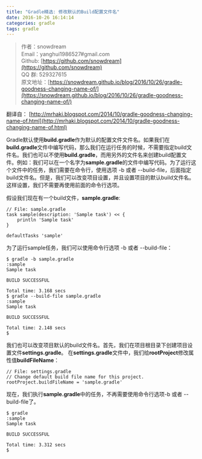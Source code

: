 ```yaml
---
title: "Gradle精选: 修改默认的Build配置文件名"
date: 2016-10-26 16:14:14
categories: gradle
tags: gradle
---
```

>作者：snowdream   
>Email：yanghui1986527#gmail.com    
>Github: [https://github.com/snowdream](https://github.com/snowdream)   
>QQ 群: 529327615        
>原文地址：[https://snowdream.github.io/blog/2016/10/26/gradle-goodness-changing-name-of/](https://snowdream.github.io/blog/2016/10/26/gradle-goodness-changing-name-of/)


翻译自： [http://mrhaki.blogspot.com/2014/10/gradle-goodness-changing-name-of.html](http://mrhaki.blogspot.com/2014/10/gradle-goodness-changing-name-of.html)

Gradle默认使用**build.gradle**作为默认的配置文件文件名。如果我们在**build.gradle**文件中编写代码，那么我们在运行任务的时候，不需要指定build文件名。我们也可以不使用**build.gradle**，而用另外的文件名来创建build配置文件。例如：我们可以在一个名字为**sample.gradle**的文件中编写代码。为了运行这个文件中的任务，我们需要在命令行，使用选项 -b 或者 --build-file，后面指定build文件名。但是，我们可以改变项目设置，并且设置项目的默认build文件名。这样设置，我们不需要再使用前面的命令行选项。

假设我们现在有一个build文件，**sample.gradle**:
```
// File: sample.gradle
task sample(description: 'Sample task') << {
    println 'Sample task'
}
 
defaultTasks 'sample'
```

为了运行sample任务，我们可以使用命令行选项 -b 或者 --build-file：
```
$ gradle -b sample.gradle
:sample
Sample task
 
BUILD SUCCESSFUL
 
Total time: 3.168 secs
$ gradle --build-file sample.gradle
:sample
Sample task
 
BUILD SUCCESSFUL
 
Total time: 2.148 secs
$
```

我们也可以改变项目默认的build文件名。首先，我们在项目根目录下创建项目设置文件**settings.gradle**。 在**settings.gradle**文件中，我们给**rootProject**修改属性值**buildFileName**：
```
// File: settings.gradle
// Change default build file name for this project.
rootProject.buildFileName = 'sample.gradle'
```

现在，我们执行**sample.gradle**中的任务，不再需要使用命令行选项-b 或者 --build-file了。
```
$ gradle
:sample
Sample task
 
BUILD SUCCESSFUL
 
Total time: 3.312 secs
$
```
